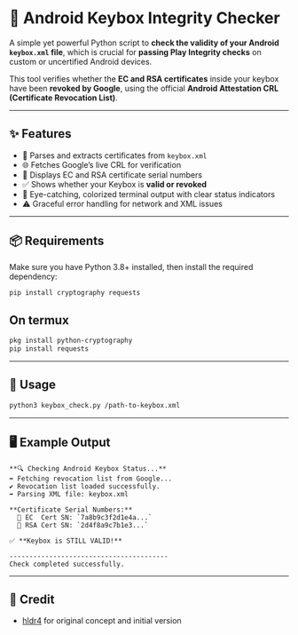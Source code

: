 # 🔐 Android Keybox Integrity Checker

A simple yet powerful Python script to **check the validity of your Android `keybox.xml` file**, which is crucial for **passing Play Integrity checks** on custom or uncertified Android devices.

This tool verifies whether the **EC and RSA certificates** inside your keybox have been **revoked by Google**, using the official **Android Attestation CRL (Certificate Revocation List)**.

---

## ✨ Features

- 🧩 Parses and extracts certificates from `keybox.xml`
- 🌐 Fetches Google’s live CRL for verification
- 🔎 Displays EC and RSA certificate serial numbers
- ✅ Shows whether your Keybox is **valid or revoked**
- 🎨 Eye-catching, colorized terminal output with clear status indicators
- ⚠️ Graceful error handling for network and XML issues

---

## 📦 Requirements

Make sure you have Python 3.8+ installed, then install the required dependency:

```sh
pip install cryptography requests
```
## On termux

```sh
pkg install python-cryptography
pip install requests
```
---

## 🚀 Usage

```sh
python3 keybox_check.py /path-to-keybox.xml
```
---

## 🖥️ Example Output

```
**🔍 Checking Android Keybox Status...**
➡️ Fetching revocation list from Google...
✔️ Revocation list loaded successfully.
➡️ Parsing XML file: keybox.xml

**Certificate Serial Numbers:**
  🔹 EC  Cert SN: `7a8b9c3f2d1e4a...`
  🔹 RSA Cert SN: `2d4f8a9c7b1e3...`

✅ **Keybox is STILL VALID!**

----------------------------------------
Check completed successfully.
```

---

## 🙌 Credit
- [hldr4](https://gist.github.com/hldr4/b933f584b2e2c3088bcd56eb056587f8) for original concept and initial version
